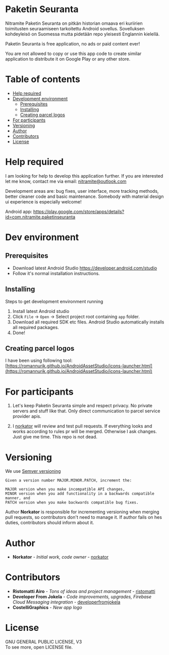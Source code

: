 # Paketin Seuranta

Nitramite Paketin Seuranta on pitkän historian omaava eri kuriirien toimitusten seuraamiseen 
tarkoitettu Android sovellus. Sovelluksen kohdeyleisö on Suomessa mutta pidetään repo 
yleisesti Englannin kielellä.

Paketin Seuranta is free application, no ads or paid content ever!

You are not allowed to copy or use this app code to create similar application to 
distribute it on Google Play or any other store.

Table of contents
=================
* [Help required](#help-required)
* [Development environment](#dev-environment)
    * [Prerequisites](#prerequisites)
    * [Installing](#installing)
    * [Creating parcel logos](#creating-parcel-logos)    
* [For participants](#for-participants)
* [Versioning](#versioning)
* [Author](#author)
* [Contributors](#contributors)
* [License](#license)

Help required
============

I am looking for help to develop this application further. If you are interested let me know,
contact me via email: nitramite@outlook.com

Development areas are: bug fixes, user interface, more tracking methods, better cleaner code and basic maintenance. Somebody with material design ui experience is especially welcome!

Android app: https://play.google.com/store/apps/details?id=com.nitramite.paketinseuranta


Dev environment
============

Prerequisites
-----
* Download latest Android Studio
https://developer.android.com/studio
* Follow it's normal installation instructions.


Installing
-----

Steps to get development environment running

1. Install latest Android studio
2. Click `File` -> `Open` -> Select project root containing `app` folder.
3. Download all required SDK etc files. Android Studio automatically installs all required packages.
4. Done!


Creating parcel logos
-----
I have been using following tool:  
[https://romannurik.github.io/AndroidAssetStudio/icons-launcher.html](https://romannurik.github.io/AndroidAssetStudio/icons-launcher.html)


For participants
============

1. Let's keep Paketin Seuranta simple and respect privacy. No private servers and stuff like that. 
Only direct communication to parcel service provider apis.

2. I [norkator](https://github.com/norkator) will review and test pull requests. If everything looks and works 
according to rules pr will be merged. Otherwise I ask changes. Just give me time. This repo is not dead. 



Versioning
============
We use [Semver versioning](https://semver.org/)

```
Given a version number MAJOR.MINOR.PATCH, increment the:

MAJOR version when you make incompatible API changes,
MINOR version when you add functionality in a backwards compatible manner, and
PATCH version when you make backwards compatible bug fixes.
```

Author **Norkator** is responsible for incrementing versioning when merging pull requests, so 
contributors don't need to manage it. If author fails on hes duties, contributors should inform 
about it.


Author
============
* **Norkator** - *Initial work, code owner* - [norkator](https://github.com/norkator)


Contributors
============
* **Ristomatti Airo** - *Tons of ideas and project management* - [ristomatti](https://github.com/ristomatti)
* **Developer From Jokela** - *Code improvements, upgrades, Firebase Cloud Messaging integration* - [developerfromjokela](https://github.com/developerfromjokela)
* **CostelliGraphics** - *New app logo*


License
============
GNU GENERAL PUBLIC LICENSE, V3  
To see more, open LICENSE file.
